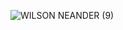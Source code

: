 
![WILSON NEANDER (9)](https://github.com/wilsonneander/hotel-rayal-park/assets/88457476/01ef5fc3-448b-4244-aaa0-45e8d112be33)
